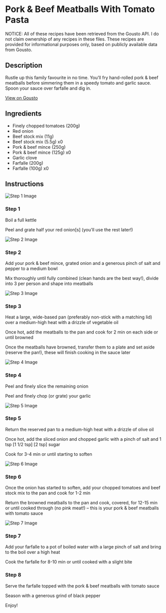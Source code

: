 # Pork & Beef Meatballs With Tomato Pasta

NOTICE: All of these recipes have been retrieved from the Gousto API. I do not claim ownership of any recipes in these files. These recipes are provided for informational purposes only, based on publicly available data from Gousto.

## Description

Rustle up this family favourite in no time. You’ll fry hand-rolled pork & beef meatballs before simmering them in a speedy tomato and garlic sauce. Spoon your sauce over farfalle and dig in.

[View on Gousto](https://www.gousto.co.uk/recipes/cookbook/pork-beef-meatballs-with-tomato-pasta)

## Ingredients

- Finely chopped tomatoes (200g)
- Red onion
- Beef stock mix (11g)
- Beef stock mix (5.5g) x0
- Pork & beef mince (250g)
- Pork & beef mince (125g) x0
- Garlic clove
- Farfalle (200g)
- Farfalle (100g) x0

## Instructions

![Step 1 Image](https://production-media.gousto.co.uk/cms/recipe-step-image/Step-1-copy-33-1704989605029-x200.jpg)

### Step 1

Boil a full kettle

Peel and grate half your red onion[s]<span class="text-danger"> </span>(you'll use the rest later!)

![Step 2 Image](https://production-media.gousto.co.uk/cms/recipe-step-image/Step-2-copy-37-1704989609537-x200.jpg)

### Step 2

Add your pork & beef mince, grated onion and a generous pinch of salt and pepper to a medium bowl

Mix thoroughly until fully combined (clean hands are the best way!), divide into 3 per person and shape into meatballs

![Step 3 Image](https://production-media.gousto.co.uk/cms/recipe-step-image/Step-3-copy-39-1704989614659-x200.jpg)

### Step 3

Heat a large, wide-based pan (preferably non-stick with a matching lid) over a medium-high heat with a drizzle of vegetable oil

Once hot, add the meatballs to the pan and cook for 2 min on each side or until browned

Once the meatballs have browned, transfer them to a plate and set aside (reserve the pan!), these will finish cooking in the sauce later

![Step 4 Image](https://production-media.gousto.co.uk/cms/recipe-step-image/Step-4-copy-38-1704989620361-x200.jpg)

### Step 4

Peel and finely slice the remaining onion

Peel and finely chop (or grate) your garlic

![Step 5 Image](https://production-media.gousto.co.uk/cms/recipe-step-image/Step-5-copy-36-1704989624952-x200.jpg)

### Step 5

Return the reserved pan to a medium-high heat with a drizzle of olive oil

Once hot, add the sliced onion and chopped garlic with a pinch of salt and 1 tsp <span class="text-purple">[1 1/2 tsp] </span><span class="text-danger">[2 tsp] </span>sugar

Cook for 3-4 min or until starting to soften

![Step 6 Image](https://production-media.gousto.co.uk/cms/recipe-step-image/Step-6-copy-34-1704989629511-x200.jpg)

### Step 6

Once the onion has started to soften, add your chopped tomatoes and beef stock mix to the pan and cook for 1-2 min

Return the browned meatballs to the pan and cook, covered, for 12-15 min or until cooked through (no pink meat!) – this is your pork & beef meatballs with tomato sauce

![Step 7 Image](https://production-media.gousto.co.uk/cms/recipe-step-image/Step-7-copy-26-1704989634586-x200.jpg)

### Step 7

Add your farfalle to a pot of boiled water with a large pinch of salt and bring to the boil over a high heat

Cook the farfalle for 8-10 min or until cooked with a slight bite

### Step 8

Serve the farfalle topped with the pork & beef meatballs with tomato sauce

Season with a generous grind of black pepper

Enjoy!

